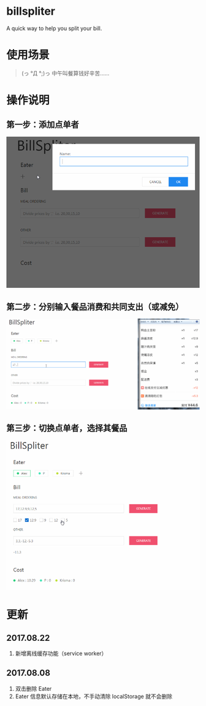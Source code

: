 # billspliter
A quick way to help you split your bill.

# 使用场景
> (っ °Д °;)っ 中午叫餐算钱好辛苦……

# 操作说明
## 第一步：添加点单者
![step1-addEaters](/images/step1-addEaters.gif)

## 第二步：分别输入餐品消费和共同支出（或减免）
![step1-addEaters](/images/step2-inputPrices.gif)

## 第三步：切换点单者，选择其餐品
![step1-addEaters](/images/step3-outputCosts.gif)

# 更新
## 2017.08.22
1. 新增离线缓存功能（service worker）

## 2017.08.08
1. 双击删除 Eater
2. Eater 信息默认存储在本地，不手动清除 localStorage 就不会删除
